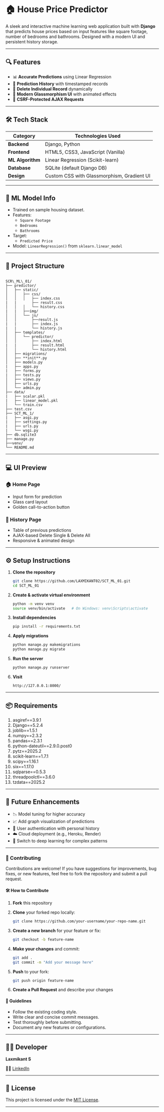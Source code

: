 # 🏠 House Price Predictor

A sleek and interactive machine learning web application built with **Django** that predicts house prices based on input features like square footage, number of bedrooms and bathrooms. Designed with a modern UI and persistent history storage.

---

## 🔍 Features

- 📊 **Accurate Predictions** using Linear Regression
- 💾 **Prediction History** with timestamped records
- 🧼 **Delete Individual Record** dynamically
- 🎨 **Modern Glassmorphism UI** with animated effects
- 🔐 **CSRF-Protected AJAX Requests**

---

## 🛠️ Tech Stack

| Category         | Technologies Used                          |
|------------------|---------------------------------------------|
| **Backend**      | Django, Python                              |
| **Frontend**     | HTML5, CSS3, JavaScript (Vanilla)           |
| **ML Algorithm** | Linear Regression (Scikit-learn)            |
| **Database**     | SQLite (default Django DB)                  |
| **Design**       | Custom CSS with Glassmorphism, Gradient UI  |

---

## 🧠 ML Model Info

- Trained on sample housing dataset.
- Features:
  - `Square Footage`
  - `Bedrooms`
  - `Bathrooms`
- Target:
  - `Predicted Price`
- Model: `LinearRegression()` from `sklearn.linear_model`

---

## 📂 Project Structure

```

SCR\_ML\_01/
├── predictor/
│   ├── static/
│   │   ├── css/
│   │   │   ├── index.css
|   |       ├── result.css
│   │   │   └── history.css
|   |   ├──img/
│   │   └── js/
│   │       ├──result.js
|   |       ├── index.js
|   |       └── history.js
│   ├── templates/
│   │   └── predictor/
│   │       ├── index.html
|   |       ├── result.html
│   │       └── history.html
│   ├── migrations/
│   ├── **init**.py
│   ├── models.py
|   ├── apps.py
|   ├── forms.py
|   ├── tests.py
│   ├── views.py
│   ├── urls.py
│   └── admin.py
├── data/
|   ├── scalar.pkl
|   ├── linear_model.pkl
│   └── train.csv
├── test.csv
├── SCT_ML_1/
|   ├── asgi.py
|   ├── settings.py
|   ├── urls.py
|   └── wsgi.py
├── db.sqlite3
├── manage.py
├──venv/
└── README.md

````

---

## 💻 UI Preview

### 🏠  Home Page
- Input form for prediction
- Glass card layout
- Golden call-to-action button

### 📜 History Page
- Table of previous predictions
- AJAX-based Delete Single & Delete All
- Responsive & animated design

---

## ⚙️ Setup Instructions

1. **Clone the repository**
   ```bash
   git clone https://github.com/LAXMIKANT02/SCT_ML_01.git
   cd SCT_ML_01
   ````

2. **Create & activate virtual environment**

   ```bash
   python -m venv venv
   source venv/bin/activate   # On Windows: venv\Scripts\activate
   ```

3. **Install dependencies**

   ```bash
   pip install -r requirements.txt
   ```

4. **Apply migrations**

   ```bash
   python manage.py makemigrations
   python manage.py migrate
   ```

5. **Run the server**

   ```bash
   python manage.py runserver
   ```

6. **Visit**

   ```
   http://127.0.0.1:8000/
   ```

---

## 📦 Requirements
1. asgiref==3.9.1
2. Django==5.2.4
3. joblib==1.5.1
4. numpy==2.3.2
5. pandas==2.3.1
6. python-dateutil==2.9.0.post0
7. pytz==2025.2
8. scikit-learn==1.7.1
9. scipy==1.16.1
10. six==1.17.0
11. sqlparse==0.5.3
12. threadpoolctl==3.6.0
13. tzdata==2025.2

---

## 📝 Future Enhancements

* 📉 Model tuning for higher accuracy
* 📈 Add graph visualization of predictions
* 👥 User authentication with personal history
* ☁️ Cloud deployment (e.g., Heroku, Render)
* 🧠 Switch to deep learning for complex patterns

---
### 🤝 Contributing

Contributions are welcome! If you have suggestions for improvements, bug fixes, or new features, feel free to fork the repository and submit a pull request.

#### 🛠️ How to Contribute

1. **Fork** this repository
2. **Clone** your forked repo locally:

   ```bash
   git clone https://github.com/your-username/your-repo-name.git
   ```
3. **Create a new branch** for your feature or fix:

   ```bash
   git checkout -b feature-name
   ```
4. **Make your changes** and commit:

   ```bash
   git add .
   git commit -m "Add your message here"
   ```
5. **Push** to your fork:

   ```bash
   git push origin feature-name
   ```
6. **Create a Pull Request** and describe your changes

#### 📌 Guidelines

* Follow the existing coding style.
* Write clear and concise commit messages.
* Test thoroughly before submitting.
* Document any new features or configurations.
---

## 👨‍💻 Developer

**Laxmikant S**

🧑‍💼 [LinkedIn](www.linkedin.com/in/laxmikant-dadagi-b559b332a)

---

## 📃 License

This project is licensed under the [MIT License](LICENSE).

---


